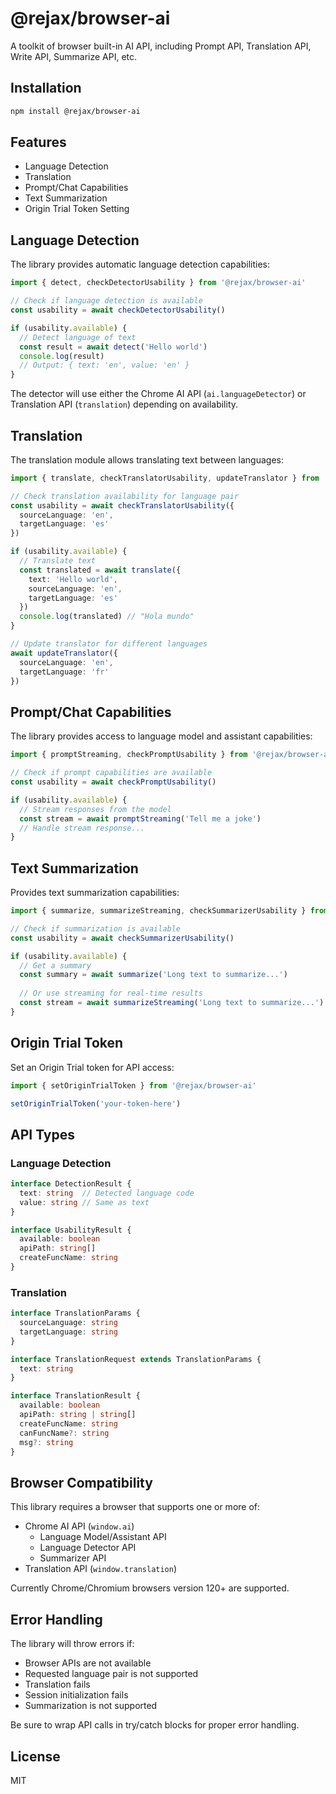# @rejax/browser-ai

A toolkit of browser built-in AI API, including Prompt API, Translation API, Write API, Summarize API, etc.

## Installation

```bash
npm install @rejax/browser-ai
```

## Features

- Language Detection
- Translation
- Prompt/Chat Capabilities
- Text Summarization
- Origin Trial Token Setting

## Language Detection

The library provides automatic language detection capabilities:

```typescript
import { detect, checkDetectorUsability } from '@rejax/browser-ai'

// Check if language detection is available
const usability = await checkDetectorUsability()

if (usability.available) {
  // Detect language of text
  const result = await detect('Hello world')
  console.log(result)
  // Output: { text: 'en', value: 'en' }
}
```

The detector will use either the Chrome AI API (`ai.languageDetector`) or Translation API (`translation`) depending on availability.

## Translation

The translation module allows translating text between languages:

```typescript
import { translate, checkTranslatorUsability, updateTranslator } from '@rejax/browser-ai'

// Check translation availability for language pair
const usability = await checkTranslatorUsability({
  sourceLanguage: 'en',
  targetLanguage: 'es'
})

if (usability.available) {
  // Translate text
  const translated = await translate({
    text: 'Hello world',
    sourceLanguage: 'en',
    targetLanguage: 'es'
  })
  console.log(translated) // "Hola mundo"
}

// Update translator for different languages
await updateTranslator({
  sourceLanguage: 'en',
  targetLanguage: 'fr'
})
```

## Prompt/Chat Capabilities

The library provides access to language model and assistant capabilities:

```typescript
import { promptStreaming, checkPromptUsability } from '@rejax/browser-ai'

// Check if prompt capabilities are available
const usability = await checkPromptUsability()

if (usability.available) {
  // Stream responses from the model
  const stream = await promptStreaming('Tell me a joke')
  // Handle stream response...
}
```

## Text Summarization

Provides text summarization capabilities:

```typescript
import { summarize, summarizeStreaming, checkSummarizerUsability } from '@rejax/browser-ai'

// Check if summarization is available
const usability = await checkSummarizerUsability()

if (usability.available) {
  // Get a summary
  const summary = await summarize('Long text to summarize...')
  
  // Or use streaming for real-time results
  const stream = await summarizeStreaming('Long text to summarize...')
}
```

## Origin Trial Token

Set an Origin Trial token for API access:

```typescript
import { setOriginTrialToken } from '@rejax/browser-ai'

setOriginTrialToken('your-token-here')
```

## API Types

### Language Detection

```typescript
interface DetectionResult {
  text: string  // Detected language code
  value: string // Same as text
}

interface UsabilityResult {
  available: boolean
  apiPath: string[]
  createFuncName: string
}
```

### Translation

```typescript
interface TranslationParams {
  sourceLanguage: string
  targetLanguage: string
}

interface TranslationRequest extends TranslationParams {
  text: string
}

interface TranslationResult {
  available: boolean
  apiPath: string | string[]
  createFuncName: string
  canFuncName?: string
  msg?: string
}
```

## Browser Compatibility

This library requires a browser that supports one or more of:

- Chrome AI API (`window.ai`)
  - Language Model/Assistant API
  - Language Detector API
  - Summarizer API
- Translation API (`window.translation`)

Currently Chrome/Chromium browsers version 120+ are supported.

## Error Handling

The library will throw errors if:

- Browser APIs are not available
- Requested language pair is not supported
- Translation fails
- Session initialization fails
- Summarization is not supported

Be sure to wrap API calls in try/catch blocks for proper error handling.

## License

MIT